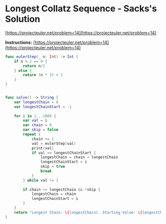 # Longest Collatz Sequence - Sacks's Solution
[https://projecteuler.net/problem=14](https://projecteuler.net/problem=14)

**Instructions:** [https://projecteuler.net/problem=14](https://projecteuler.net/problem=14)  

```swift
func eulerStep(_ n: Int) -> Int {
    if n % 2 == 0 {
        return n/2
    } else {
        return (n * 3) + 1
    }
}


func solve() -> String {
    var longestChain = 0
    var longestChainStart = -1
    
    for i in 1...1000 {
        var val = i
        var chain = 0
        var skip = false
        repeat {
            chain += 1
            val = eulerStep(val)
            print(val)
            if val == longestChainStart {
                longestChain = chain + longestChain
                longestChainStart = i
                skip = true
                break
            }
        } while val != 1
        
        if chain >= longestChain && !skip {
            longestChain = chain
            longestChainStart = i
        }
    }
    return "Longest Chain: \(longestChain). Starting Value: \(longestChainStart)"
}
```

